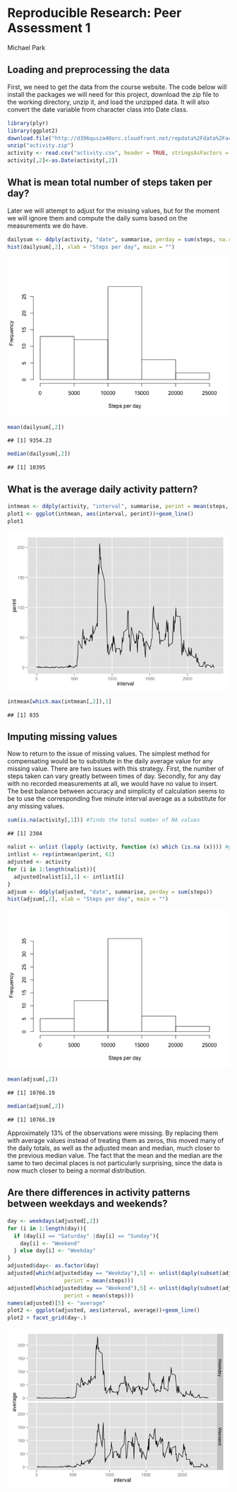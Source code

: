# Reproducible Research: Peer Assessment 1
Michael Park  


## Loading and preprocessing the data
First, we need to get the data from the course website. The code below will install the packages we will need for this project, download the zip file to the working directory, unzip it, and load the unzipped data. It will also convert the date variable from character class into Date class.


```r
library(plyr)
library(ggplot2)
download.file("http://d396qusza40orc.cloudfront.net/repdata%2Fdata%2Factivity.zip", "activity.zip")
unzip("activity.zip")
activity <- read.csv("activity.csv", header = TRUE, stringsAsFactors = FALSE)
activity[,2]<-as.Date(activity[,2])
```

## What is mean total number of steps taken per day?
Later we will attempt to adjust for the missing values, but for the moment we will ignore them and compute the daily sums based on the measurements we do have.


```r
dailysum <- ddply(activity, "date", summarise, perday = sum(steps, na.rm = TRUE))
hist(dailysum[,2], xlab = "Steps per day", main = "")
```

![](PA1_template_files/figure-html/daily-1.png) 

```r
mean(dailysum[,2])
```

```
## [1] 9354.23
```

```r
median(dailysum[,2])
```

```
## [1] 10395
```

## What is the average daily activity pattern?

```r
intmean <- ddply(activity, "interval", summarise, perint = mean(steps, na.rm = TRUE))  
plot1 <- ggplot(intmean, aes(interval, perint))+geom_line()
plot1
```

![](PA1_template_files/figure-html/interval-1.png) 

```r
intmean[which.max(intmean[,2]),1]  
```

```
## [1] 835
```
## Imputing missing values
Now to return to the issue of missing values. The simplest method for compensating would be to substitute in the daily average value for any missing value. There are two issues with this strategy. First, the number of steps taken can vary greatly between times of day. Secondly, for any day with no recorded measurements at all, we would have no value to insert. The best balance between accuracy and simplicity of calculation seems to be to use the corresponding five minute interval average as a substitute for any missing values. 


```r
sum(is.na(activity[,1])) #finds the total number of NA values
```

```
## [1] 2304
```

```r
nalist <- unlist (lapply (activity, function (x) which (is.na (x)))) #gets the indices of all of the NA values
intlist <- rep(intmean$perint, 61) 
adjusted <- activity
for (i in 1:length(nalist)){
  adjusted[nalist[i],1] <- intlist[i]
}
adjsum <- ddply(adjusted, "date", summarise, perday = sum(steps))
hist(adjsum[,2], xlab = "Steps per day", main = "")
```

![](PA1_template_files/figure-html/imputed-1.png) 

```r
mean(adjsum[,2])
```

```
## [1] 10766.19
```

```r
median(adjsum[,2])
```

```
## [1] 10766.19
```
Approximately 13% of the observations were missing. By replacing them with average values instead of treating them as zeros, this moved many of the daily totals, as well as the adjusted mean and median, much closer to the previous median value. The fact that the mean and the median are the same to two decimal places is not particularly surprising, since the data is now much closer to being a normal distribution.

## Are there differences in activity patterns between weekdays and weekends?

```r
day <- weekdays(adjusted[,2])
for (i in 1:length(day)){
  if (day[i] == "Saturday" |day[i] == "Sunday"){
    day[i] <- "Weekend"
  } else day[i] <- "Weekday"
}
adjusted$day<- as.factor(day)
adjusted[which(adjusted$day == "Weekday"),5] <- unlist(daply(subset(adjusted, day == "Weekday"), "interval", summarise, 
                  perint = mean(steps)))
adjusted[which(adjusted$day == "Weekend"),5] <- unlist(daply(subset(adjusted, day == "Weekend"), "interval", summarise, 
                  perint = mean(steps)))
names(adjusted)[5] <- "average"
plot2 <- ggplot(adjusted, aes(interval, average))+geom_line()
plot2 + facet_grid(day~.)
```

![](PA1_template_files/figure-html/weekday/weekend-1.png) 
